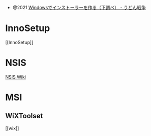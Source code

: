 - @2021 [Windowsでインストーラーを作る（下調べ） - うどん戦争](https://heri3x.hatenablog.com/entry/2021/10/27/111552)

# InnoSetup
[[InnoSetup]]

# NSIS
[NSIS Wiki](https://nsis.sourceforge.io/Main_Page)

# MSI
## WiXToolset
[[wix]]
